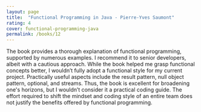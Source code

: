 ```yaml
---
layout: page
title:  "Functional Programming in Java - Pierre-Yves Saumont"
rating: 4
cover: functional-programming-java
permalink: /books/12
---
```

The book provides a thorough explanation of functional programming, supported by numerous examples.
I recommend it to senior developers, albeit with a cautious approach. While the book helped me grasp functional concepts better,
I wouldn’t fully adopt a functional style for my current project. Practically useful aspects include the result pattern,
null object pattern, optional, and streams. Thus, the book is excellent for broadening one's horizons,
but I wouldn’t consider it a practical coding guide. The effort required to shift the mindset and coding style
of an entire team does not justify the benefits offered by functional programming.




